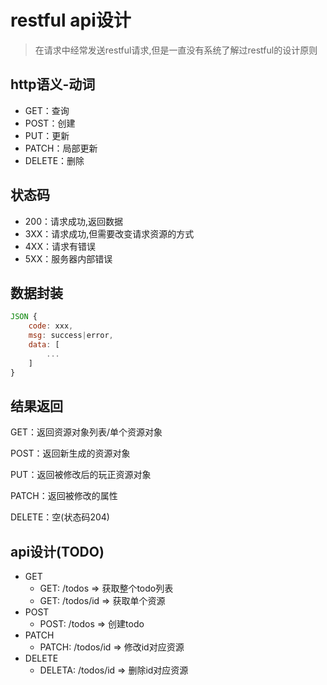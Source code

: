 # restful api设计

> 在请求中经常发送restful请求,但是一直没有系统了解过restful的设计原则

## http语义-动词

* GET：查询
* POST：创建
* PUT：更新
* PATCH：局部更新
* DELETE：删除

## 状态码

* 200：请求成功,返回数据
* 3XX：请求成功,但需要改变请求资源的方式
* 4XX：请求有错误
* 5XX：服务器内部错误

## 数据封装

```javascript
JSON {
    code: xxx,
    msg: success|error,
    data: [
        ...
    ]
}
```

## 结果返回

GET：返回资源对象列表/单个资源对象

POST：返回新生成的资源对象

PUT：返回被修改后的玩正资源对象

PATCH：返回被修改的属性

DELETE：空\(状态码204\)

## api设计\(TODO\)

* GET
  * GET: /todos =&gt; 获取整个todo列表
  * GET: /todos/id =&gt; 获取单个资源
* POST
  * POST: /todos =&gt; 创建todo
* PATCH
  * PATCH: /todos/id =&gt; 修改id对应资源
* DELETE
  * DELETA: /todos/id =&gt; 删除id对应资源

